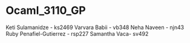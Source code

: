 # Ocaml_3110_GP

Keti Sulamanidze - ks2469
Varvara Babii - vb348
Neha Naveen - njn43
Ruby Penafiel-Gutierrez - rsp227
Samantha Vaca- sv492

